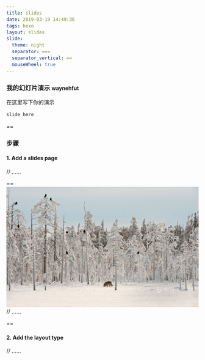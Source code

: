 ```yaml
---
title: slides
date: 2019-03-19 14:49:36
tags: hexo
layout: slides
slide:
  theme: night
  separator: ===
  separator_vertical: ==
  mouseWheel: true
---
```


### 我的幻灯片演示 <small>waynehfut</small>
<!-- .slide: data-background="#49B1F5" -->
在这里写下你的演示
```python
slide here
```

==
### 步骤
<!-- .slide: data-transition="concave" data-background="#C7916B" -->

#### 1. Add a slides page

// ......

==
![img](index/BingWallpaper-2019-02-20.jpg)
// ......

==

#### 2. Add the layout type
<!-- .slide: data-transition="fade" data-background="#00C4B6" -->

// ......
